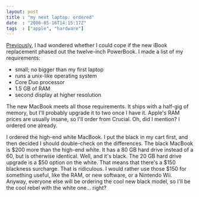 ```yaml
---
layout: post
title : "my next laptop: ordered"
date  : "2006-05-16T14:15:17Z"
tags  : ["apple", "hardware"]
---
```

[Previously](http://rjbs.manxome.org/rubric/entry/1268), I had wondered whether
I could cope if the new iBook replacement phased out the twelve-inch PowerBook.
I made a list of my requirements:

* small; no bigger than my first laptop
* runs a unix-like operating system
* Core Duo processor
* 1.5 GB of RAM
* second display at higher resolution

The new MacBook meets all those requirements.  It ships with a half-gig of
memory, but I'll probably upgrade it to two once I have it.  Apple's RAM prices
are usually insane, so I'll order from Crucial.  Oh, did I mention?  I ordered
one already.

I ordered the high-end white MacBook.  I put the black in my cart first, and
then decided I should double-check on the differences.  The black MacBook is
$200 more than the high-end white.  It has a 80 GB hard drive instead of a 60,
but is otherwise identical.  Well, and it's black.  The 20 GB hard drive
upgrade is a $50 option on the white.  That means that there's a $150 blackness
surcharge.  That is ridiculous.  I would rather use those $150 for something
useful, like the RAM, or new software, or a Nintendo Wii.  Anyway, everyone
else will be ordering the cool new black model, so I'll be the cool rebel with
the white one... right?

